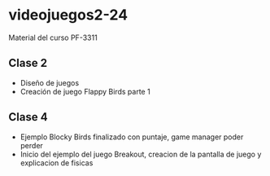 # videojuegos2-24
Material del curso PF-3311

## Clase 2
- Diseño de juegos
- Creación de juego Flappy Birds parte 1

## Clase 4
- Ejemplo Blocky Birds finalizado con puntaje, game manager poder perder
- Inicio del ejemplo del juego Breakout, creacion de la pantalla de juego y explicacion de fisicas
